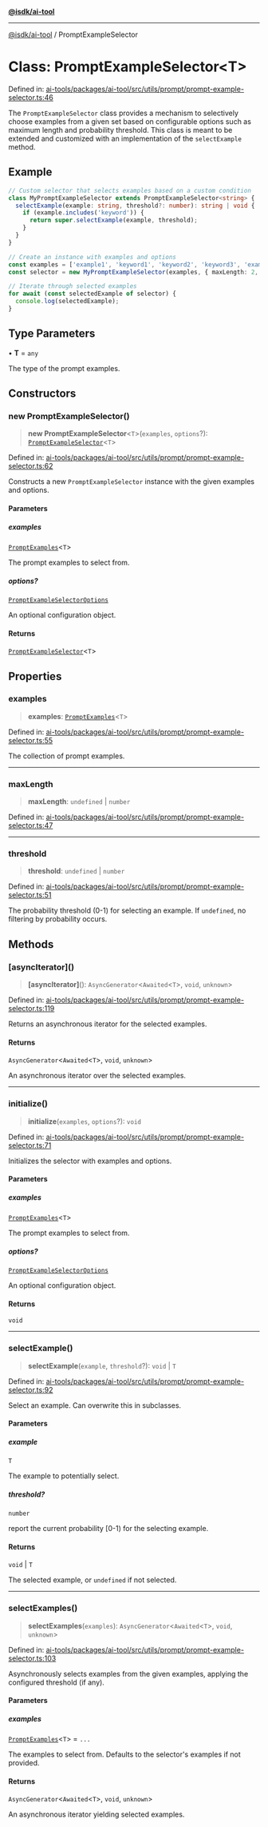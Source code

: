 [**@isdk/ai-tool**](../README.md)

***

[@isdk/ai-tool](../globals.md) / PromptExampleSelector

# Class: PromptExampleSelector\<T\>

Defined in: [ai-tools/packages/ai-tool/src/utils/prompt/prompt-example-selector.ts:46](https://github.com/isdk/ai-tool.js/blob/a24331161aecd2d7bbd8dc9f9cd3d984871261cb/src/utils/prompt/prompt-example-selector.ts#L46)

The `PromptExampleSelector` class provides a mechanism to selectively choose examples from a given set based on
configurable options such as maximum length and probability threshold. This class is meant to be extended and customized
with an implementation of the `selectExample` method.

## Example

```ts
// Custom selector that selects examples based on a custom condition
class MyPromptExampleSelector extends PromptExampleSelector<string> {
  selectExample(example: string, threshold?: number): string | void {
    if (example.includes('keyword')) {
      return super.selectExample(example, threshold);
    }
  }
}

// Create an instance with examples and options
const examples = ['example1', 'keyword1', 'keyword2', 'keyword3', 'example2', 'keyword4'];
const selector = new MyPromptExampleSelector(examples, { maxLength: 2, threshold: 0.8 });

// Iterate through selected examples
for await (const selectedExample of selector) {
  console.log(selectedExample);
}
```

## Type Parameters

• **T** = `any`

The type of the prompt examples.

## Constructors

### new PromptExampleSelector()

> **new PromptExampleSelector**\<`T`\>(`examples`, `options`?): [`PromptExampleSelector`](PromptExampleSelector.md)\<`T`\>

Defined in: [ai-tools/packages/ai-tool/src/utils/prompt/prompt-example-selector.ts:62](https://github.com/isdk/ai-tool.js/blob/a24331161aecd2d7bbd8dc9f9cd3d984871261cb/src/utils/prompt/prompt-example-selector.ts#L62)

Constructs a new `PromptExampleSelector` instance with the given examples and options.

#### Parameters

##### examples

[`PromptExamples`](../type-aliases/PromptExamples.md)\<`T`\>

The prompt examples to select from.

##### options?

[`PromptExampleSelectorOptions`](../interfaces/PromptExampleSelectorOptions.md)

An optional configuration object.

#### Returns

[`PromptExampleSelector`](PromptExampleSelector.md)\<`T`\>

## Properties

### examples

> **examples**: [`PromptExamples`](../type-aliases/PromptExamples.md)\<`T`\>

Defined in: [ai-tools/packages/ai-tool/src/utils/prompt/prompt-example-selector.ts:55](https://github.com/isdk/ai-tool.js/blob/a24331161aecd2d7bbd8dc9f9cd3d984871261cb/src/utils/prompt/prompt-example-selector.ts#L55)

The collection of prompt examples.

***

### maxLength

> **maxLength**: `undefined` \| `number`

Defined in: [ai-tools/packages/ai-tool/src/utils/prompt/prompt-example-selector.ts:47](https://github.com/isdk/ai-tool.js/blob/a24331161aecd2d7bbd8dc9f9cd3d984871261cb/src/utils/prompt/prompt-example-selector.ts#L47)

***

### threshold

> **threshold**: `undefined` \| `number`

Defined in: [ai-tools/packages/ai-tool/src/utils/prompt/prompt-example-selector.ts:51](https://github.com/isdk/ai-tool.js/blob/a24331161aecd2d7bbd8dc9f9cd3d984871261cb/src/utils/prompt/prompt-example-selector.ts#L51)

The probability threshold (0-1) for selecting an example. If `undefined`, no filtering by probability occurs.

## Methods

### \[asyncIterator\]()

> **\[asyncIterator\]**(): `AsyncGenerator`\<`Awaited`\<`T`\>, `void`, `unknown`\>

Defined in: [ai-tools/packages/ai-tool/src/utils/prompt/prompt-example-selector.ts:119](https://github.com/isdk/ai-tool.js/blob/a24331161aecd2d7bbd8dc9f9cd3d984871261cb/src/utils/prompt/prompt-example-selector.ts#L119)

Returns an asynchronous iterator for the selected examples.

#### Returns

`AsyncGenerator`\<`Awaited`\<`T`\>, `void`, `unknown`\>

An asynchronous iterator over the selected examples.

***

### initialize()

> **initialize**(`examples`, `options`?): `void`

Defined in: [ai-tools/packages/ai-tool/src/utils/prompt/prompt-example-selector.ts:71](https://github.com/isdk/ai-tool.js/blob/a24331161aecd2d7bbd8dc9f9cd3d984871261cb/src/utils/prompt/prompt-example-selector.ts#L71)

Initializes the selector with examples and options.

#### Parameters

##### examples

[`PromptExamples`](../type-aliases/PromptExamples.md)\<`T`\>

The prompt examples to select from.

##### options?

[`PromptExampleSelectorOptions`](../interfaces/PromptExampleSelectorOptions.md)

An optional configuration object.

#### Returns

`void`

***

### selectExample()

> **selectExample**(`example`, `threshold`?): `void` \| `T`

Defined in: [ai-tools/packages/ai-tool/src/utils/prompt/prompt-example-selector.ts:92](https://github.com/isdk/ai-tool.js/blob/a24331161aecd2d7bbd8dc9f9cd3d984871261cb/src/utils/prompt/prompt-example-selector.ts#L92)

Select an example. Can overwrite this in subclasses.

#### Parameters

##### example

`T`

The example to potentially select.

##### threshold?

`number`

report the current probability [0-1) for the selecting example.

#### Returns

`void` \| `T`

The selected example, or `undefined` if not selected.

***

### selectExamples()

> **selectExamples**(`examples`): `AsyncGenerator`\<`Awaited`\<`T`\>, `void`, `unknown`\>

Defined in: [ai-tools/packages/ai-tool/src/utils/prompt/prompt-example-selector.ts:103](https://github.com/isdk/ai-tool.js/blob/a24331161aecd2d7bbd8dc9f9cd3d984871261cb/src/utils/prompt/prompt-example-selector.ts#L103)

Asynchronously selects examples from the given examples, applying the configured threshold (if any).

#### Parameters

##### examples

[`PromptExamples`](../type-aliases/PromptExamples.md)\<`T`\> = `...`

The examples to select from. Defaults to the selector's examples if not provided.

#### Returns

`AsyncGenerator`\<`Awaited`\<`T`\>, `void`, `unknown`\>

An asynchronous iterator yielding selected examples.
